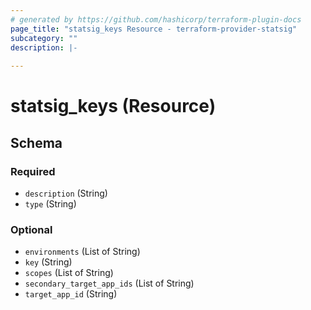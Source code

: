 ```yaml
---
# generated by https://github.com/hashicorp/terraform-plugin-docs
page_title: "statsig_keys Resource - terraform-provider-statsig"
subcategory: ""
description: |-
  
---
```


# statsig_keys (Resource)





<!-- schema generated by tfplugindocs -->
## Schema

### Required

- `description` (String)
- `type` (String)

### Optional

- `environments` (List of String)
- `key` (String)
- `scopes` (List of String)
- `secondary_target_app_ids` (List of String)
- `target_app_id` (String)


